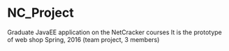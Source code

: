 # NC_Project
Graduate JavaEE application on the NetCracker courses
It is the prototype of web shop
Spring, 2016 (team project, 3 members) 
